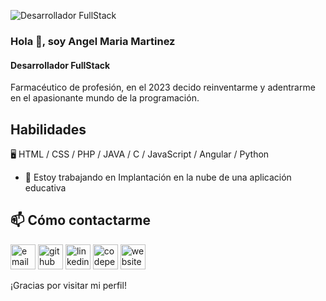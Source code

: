 ![Desarrollador FullStack](https://github.com/angelmaria/angelmaria/blob/main/AM_banner_bg4.png)
### Hola 👋, soy Angel Maria Martinez
#### Desarrollador FullStack

Farmacéutico de profesión, en el 2023 decido reinventarme y adentrarme en el apasionante mundo de la programación. 

## Habilidades

🖥️ HTML /  CSS / PHP / JAVA / C / JavaScript / Angular / Python

- 🔭 Estoy trabajando en Implantación en la nube de una aplicación educativa 

## 📫 Cómo contactarme

[<img src='https://cdn.jsdelivr.net/npm/simple-icons@3.0.1/icons/gmail.svg' alt='email' height='40'>](mailto:angelmaria75@gmail.com) 
[<img src='https://cdn.jsdelivr.net/npm/simple-icons@3.0.1/icons/github.svg' target='_blank' alt='github' height='40'>](https://github.com/angelmaria) 
[<img src='https://cdn.jsdelivr.net/npm/simple-icons@3.0.1/icons/linkedin.svg' alt='linkedin' height='40'>](https://www.linkedin.com/in/angelmariamartinez/) 
[<img src='https://cdn.jsdelivr.net/npm/simple-icons@3.0.1/icons/codepen.svg' alt='codepen' height='40'>](https://codepen.io/angelmaria75) 
[<img src='https://cdn.jsdelivr.net/npm/simple-icons@3.0.1/icons/icloud.svg' alt='website' height='40'>](https://www.martalweb.com)

¡Gracias por visitar mi perfil!

<!--
**angelmaria/angelmaria** is a ✨ _special_ ✨ repository because its `README.md` (this file) appears on your GitHub profile.

Here are some ideas to get you started:

- 🔭 I’m currently working on ...
- 🌱 I’m currently learning ...
- 👯 I’m looking to collaborate on ...
- 🤔 I’m looking for help with ...
- 💬 Ask me about ...
- 📫 How to reach me: ...
- 😄 Pronouns: ...
- ⚡ Fun fact: ...
-->
